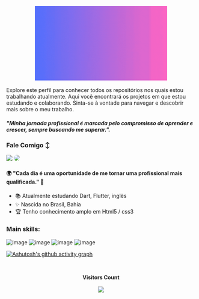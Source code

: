 <p align="center"> <img width=70% src='./gif.gif'/> </p>

Explore este perfil para conhecer todos os repositórios nos quais estou trabalhando atualmente. Aqui você encontrará os projetos em que estou estudando e colaborando. Sinta-se à vontade para navegar e descobrir mais sobre o meu trabalho.



#### *"Minha jornada profissional é marcada pelo compromisso de aprender e crescer, sempre buscando me superar.".*
### Fale Comigo ↕️




<a href = "mailto:glei_fsa@hotmail.com"> <img src="https://img.shields.io/badge/-Gmail-%23333?style=for-the-badge&logo=gmail&logoColor=white" target="_blank"></a>
<a href="https://www.linkedin.com/in/gleidiane-santos//" target="_blank"><img src="https://img.shields.io/badge/-LinkedIn-%230077B5?style=for-the-badge&logo=linkedin&logoColor=white" style="border-radius: 30px" target="_blank"></a> 



#### 🌍 "Cada dia é uma oportunidade de me tornar uma profissional mais qualificada." 🧠
- 📚 Atualmente estudando  Dart, Flutter, inglës
- ✨ Nascida no Brasil, Bahia
- 🏆 Tenho conhecimento amplo em Html5 / css3 






 
 ### Main skills:

![image](https://github.com/Gleidiaaneesilva/Gleidiaaneesilva/assets/140973245/a2230dd7-5a33-4996-b82b-4293eb0b0207)
![image](https://github.com/Gleidiaaneesilva/Gleidiaaneesilva/assets/140973245/1340d558-1898-4901-b363-1262bafb216a)
![image](https://github.com/Gleidiaaneesilva/Gleidiaaneesilva/assets/140973245/0085f336-80e1-4489-ab6f-2d87679e7736)
![image](https://github.com/Gleidiaaneesilva/Gleidiaaneesilva/assets/140973245/44784fc5-4a24-4c98-8b6b-c4a61c166aa4)








[![Ashutosh's github activity graph](https://github-readme-activity-graph.vercel.app/graph?username=gleidiaaneesilva&bg_color=0d1117&color=b13583&line=b13583&point=ff9494&area=true&hide_border=true)](https://github.com/ashutosh00710/github-readme-activity-graph)


<div align="center">
<br><p align="centre"><b>Visitors Count</b></p>  
<p align="center"><img align="center" src="https://profile-counter.glitch.me/{gleidiaaneesilva}/count.svg" /></p> 
<br>
</div>




